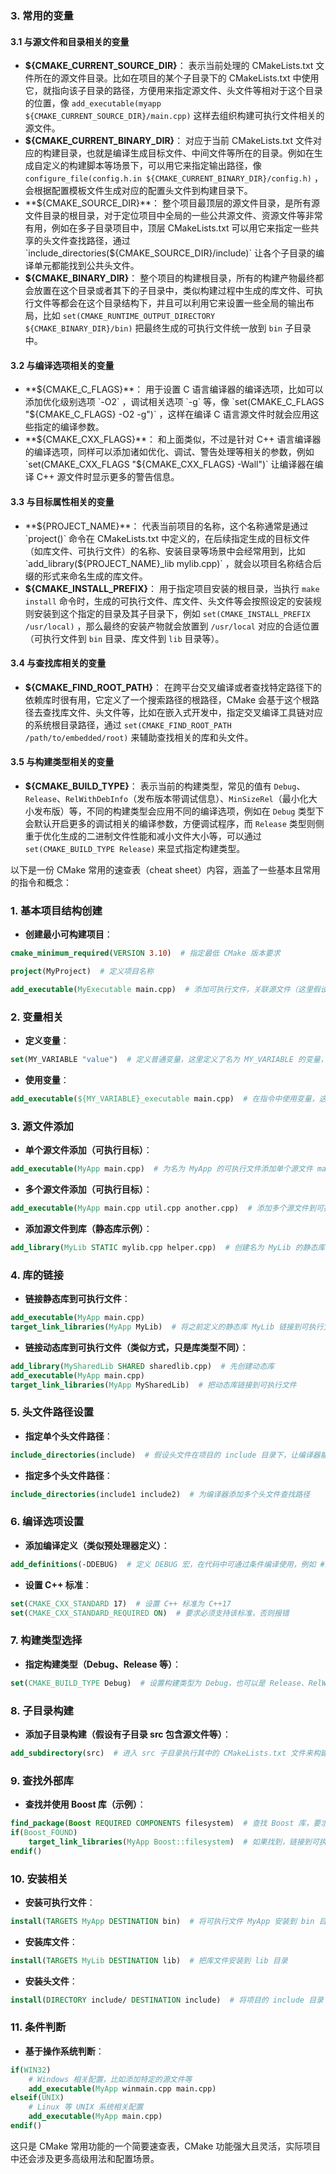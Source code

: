 ### 3. 常用的变量

#### 3.1 与源文件和目录相关的变量

- **${CMAKE_CURRENT_SOURCE_DIR}**：
  表示当前处理的 CMakeLists.txt 文件所在的源文件目录。比如在项目的某个子目录下的 CMakeLists.txt 中使用它，就指向该子目录的路径，方便用来指定源文件、头文件等相对于这个目录的位置，像 `add_executable(myapp ${CMAKE_CURRENT_SOURCE_DIR}/main.cpp)` 这样去组织构建可执行文件相关的源文件。
- **${CMAKE_CURRENT_BINARY_DIR}**：
  对应于当前 CMakeLists.txt 文件对应的构建目录，也就是编译生成目标文件、中间文件等所在的目录。例如在生成自定义的构建脚本等场景下，可以用它来指定输出路径，像 `configure_file(config.h.in ${CMAKE_CURRENT_BINARY_DIR}/config.h)` ，会根据配置模板文件生成对应的配置头文件到构建目录下。
- **${CMAKE_SOURCE_DIR}**：
  整个项目最顶层的源文件目录，是所有源文件目录的根目录，对于定位项目中全局的一些公共源文件、资源文件等非常有用，例如在多子目录项目中，顶层 CMakeLists.txt 可以用它来指定一些共享的头文件查找路径，通过 `include_directories(${CMAKE_SOURCE_DIR}/include)` 让各个子目录的编译单元都能找到公共头文件。
- **${CMAKE_BINARY_DIR}**：
  整个项目的构建根目录，所有的构建产物最终都会放置在这个目录或者其下的子目录中，类似构建过程中生成的库文件、可执行文件等都会在这个目录结构下，并且可以利用它来设置一些全局的输出布局，比如 `set(CMAKE_RUNTIME_OUTPUT_DIRECTORY ${CMAKE_BINARY_DIR}/bin)` 把最终生成的可执行文件统一放到 `bin` 子目录中。

#### 3.2 与编译选项相关的变量

- **${CMAKE_C_FLAGS}**：
  用于设置 C 语言编译器的编译选项，比如可以添加优化级别选项 `-O2` ，调试相关选项 `-g` 等，像 `set(CMAKE_C_FLAGS "${CMAKE_C_FLAGS} -O2 -g")` ，这样在编译 C 语言源文件时就会应用这些指定的编译参数。
- **${CMAKE_CXX_FLAGS}**：
  和上面类似，不过是针对 C++ 语言编译器的编译选项，同样可以添加诸如优化、调试、警告处理等相关的参数，例如 `set(CMAKE_CXX_FLAGS "${CMAKE_CXX_FLAGS} -Wall")` 让编译器在编译 C++ 源文件时显示更多的警告信息。

#### 3.3 与目标属性相关的变量

- **${PROJECT_NAME}**：
  代表当前项目的名称，这个名称通常是通过 `project()` 命令在 CMakeLists.txt 中定义的，在后续指定生成的目标文件（如库文件、可执行文件）的名称、安装目录等场景中会经常用到，比如 `add_library(${PROJECT_NAME}_lib mylib.cpp)` ，就会以项目名称结合后缀的形式来命名生成的库文件。
- **${CMAKE_INSTALL_PREFIX}**：
  用于指定项目安装的根目录，当执行 `make install` 命令时，生成的可执行文件、库文件、头文件等会按照设定的安装规则安装到这个指定的目录及其子目录下，例如 `set(CMAKE_INSTALL_PREFIX /usr/local)` ，那么最终的安装产物就会放置到 `/usr/local` 对应的合适位置（可执行文件到 `bin` 目录、库文件到 `lib` 目录等）。

#### 3.4 与查找库相关的变量

- **${CMAKE_FIND_ROOT_PATH}**：
  在跨平台交叉编译或者查找特定路径下的依赖库时很有用，它定义了一个搜索路径的根路径，CMake 会基于这个根路径去查找库文件、头文件等，比如在嵌入式开发中，指定交叉编译工具链对应的系统根目录路径，通过 `set(CMAKE_FIND_ROOT_PATH /path/to/embedded/root)` 来辅助查找相关的库和头文件。

#### 3.5 与构建类型相关的变量

- **${CMAKE_BUILD_TYPE}**：
  表示当前的构建类型，常见的值有 `Debug`、`Release`、`RelWithDebInfo`（发布版本带调试信息）、`MinSizeRel`（最小化大小发布版）等，不同的构建类型会应用不同的编译选项，例如在 `Debug` 类型下会默认开启更多的调试相关的编译参数，方便调试程序，而 `Release` 类型则侧重于优化生成的二进制文件性能和减小文件大小等，可以通过 `set(CMAKE_BUILD_TYPE Release)` 来显式指定构建类型。


以下是一份 CMake 常用的速查表（cheat sheet）内容，涵盖了一些基本且常用的指令和概念：

### 1. 基本项目结构创建
- **创建最小可构建项目**：
```cmake
cmake_minimum_required(VERSION 3.10)  # 指定最低 CMake 版本要求

project(MyProject)  # 定义项目名称

add_executable(MyExecutable main.cpp)  # 添加可执行文件，关联源文件（这里假设主源文件是 main.cpp）
```

### 2. 变量相关
- **定义变量**：
```cmake
set(MY_VARIABLE "value")  # 定义普通变量，这里定义了名为 MY_VARIABLE 的变量，值为 "value"
```
- **使用变量**：
```cmake
add_executable(${MY_VARIABLE}_executable main.cpp)  # 在指令中使用变量，这里会生成名为 value_executable 的可执行文件（假设 MY_VARIABLE 如上述定义）
```

### 3. 源文件添加
- **单个源文件添加（可执行目标）**：
```cmake
add_executable(MyApp main.cpp)  # 为名为 MyApp 的可执行文件添加单个源文件 main.cpp
```
- **多个源文件添加（可执行目标）**：
```cmake
add_executable(MyApp main.cpp util.cpp another.cpp)  # 添加多个源文件到可执行文件 MyApp
```
- **添加源文件到库（静态库示例）**：
```cmake
add_library(MyLib STATIC mylib.cpp helper.cpp)  # 创建名为 MyLib 的静态库，并添加相关源文件
```

### 4. 库的链接
- **链接静态库到可执行文件**：
```cmake
add_executable(MyApp main.cpp)
target_link_libraries(MyApp MyLib)  # 将之前定义的静态库 MyLib 链接到可执行文件 MyApp
```
- **链接动态库到可执行文件（类似方式，只是库类型不同）**：
```cmake
add_library(MySharedLib SHARED sharedlib.cpp)  # 先创建动态库
add_executable(MyApp main.cpp)
target_link_libraries(MyApp MySharedLib)  # 把动态库链接到可执行文件
```

### 5. 头文件路径设置
- **指定单个头文件路径**：
```cmake
include_directories(include)  # 假设头文件在项目的 include 目录下，让编译器能找到头文件
```
- **指定多个头文件路径**：
```cmake
include_directories(include1 include2)  # 为编译器添加多个头文件查找路径
```

### 6. 编译选项设置
- **添加编译定义（类似预处理器定义）**：
```cmake
add_definitions(-DDEBUG)  # 定义 DEBUG 宏，在代码中可通过条件编译使用，例如 #ifdef DEBUG
```
- **设置 C++ 标准**：
```cmake
set(CMAKE_CXX_STANDARD 17)  # 设置 C++ 标准为 C++17
set(CMAKE_CXX_STANDARD_REQUIRED ON)  # 要求必须支持该标准，否则报错
```

### 7. 构建类型选择
- **指定构建类型（Debug、Release 等）**：
```cmake
set(CMAKE_BUILD_TYPE Debug)  # 设置构建类型为 Debug，也可以是 Release、RelWithDebInfo 等
```

### 8. 子目录构建
- **添加子目录构建（假设有子目录 src 包含源文件等）**：
```cmake
add_subdirectory(src)  # 进入 src 子目录执行其中的 CMakeLists.txt 文件来构建该部分内容
```

### 9. 查找外部库
- **查找并使用 Boost 库（示例）**：
```cmake
find_package(Boost REQUIRED COMPONENTS filesystem)  # 查找 Boost 库，要求包含 filesystem 组件
if(Boost_FOUND)
    target_link_libraries(MyApp Boost::filesystem)  # 如果找到，链接到可执行文件 MyApp
endif()
```

### 10. 安装相关
- **安装可执行文件**：
```cmake
install(TARGETS MyApp DESTINATION bin)  # 将可执行文件 MyApp 安装到 bin 目录（安装后的目标目录，实际安装路径依系统等情况而定）
```
- **安装库文件**：
```cmake
install(TARGETS MyLib DESTINATION lib)  # 把库文件安装到 lib 目录
```
- **安装头文件**：
```cmake
install(DIRECTORY include/ DESTINATION include)  # 将项目的 include 目录下的头文件安装到目标系统的 include 目录
```

### 11. 条件判断
- **基于操作系统判断**：
```cmake
if(WIN32)
    # Windows 相关配置，比如添加特定的源文件等
    add_executable(MyApp winmain.cpp main.cpp)
elseif(UNIX)
    # Linux 等 UNIX 系统相关配置
    add_executable(MyApp main.cpp)
endif()
```

这只是 CMake 常用功能的一个简要速查表，CMake 功能强大且灵活，实际项目中还会涉及更多高级用法和配置场景。 